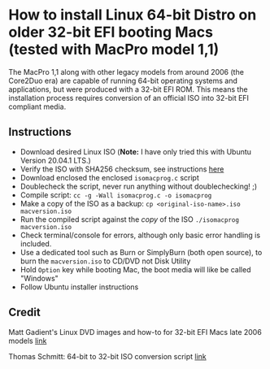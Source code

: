 # How to install Linux 64-bit Distro on older 32-bit EFI booting Macs (tested with MacPro model 1,1)
The MacPro 1,1 along with other legacy models from around 2006 (the Core2Duo era) are capable of running 64-bit operating systems and applications, but were produced with a 32-bit EFI ROM.  This means the installation process requires conversion of an official ISO into 32-bit EFI compliant media.

## Instructions
- Download desired Linux ISO (**Note:** I have only tried this with Ubuntu Version 20.04.1 LTS.)
- Verify the ISO with SHA256 checksum, see instructions [here](https://ubuntu.com/tutorials/how-to-verify-ubuntu#3-download-checksums-and-signatures)
- Download enclosed the enclosed `isomacprog.c` script
- Doublecheck the script, never run anything without doublechecking! ;)
- Compile script: `cc -g -Wall isomacprog.c -o isomacprog`
- Make a copy of the ISO as a backup: `cp <original-iso-name>.iso macversion.iso`
- Run the compiled script against the *copy* of the ISO `./isomacprog macversion.iso` 
- Check terminal/console for errors, although only basic error handling is included.
- Use a dedicated tool such as Burn or SimplyBurn (both open source), to burn the `macversion.iso` to CD/DVD not Disk Utility
- Hold `Option` key while booting Mac, the boot media will like be called "Windows"
- Follow Ubuntu installer instructions

## Credit
Matt Gadient's Linux DVD images and how-to for 32-bit EFI Macs late 2006 models [link](https://mattgadient.com/linux-dvd-images-and-how-to-for-32-bit-efi-macs-late-2006-models/)

Thomas Schmitt: 64-bit to 32-bit ISO conversion script [link](https://bugs.launchpad.net/ubuntu-cdimage/+bug/1298894/comments/16)
